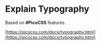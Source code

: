 # Explain Typography

Based on **#PicoCSS** features.

[https://picocss.com/docs/typography.html](https://picocss.com/docs/typography.html)